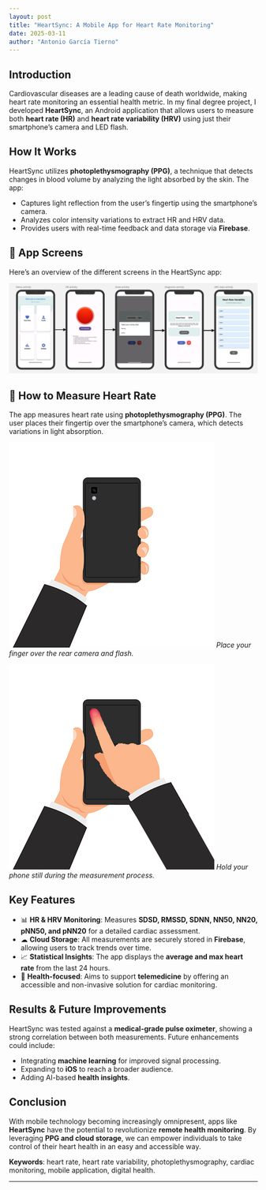 ```yaml
---
layout: post
title: "HeartSync: A Mobile App for Heart Rate Monitoring"
date: 2025-03-11
author: "Antonio García Tierno"
---
```

## Introduction
Cardiovascular diseases are a leading cause of death worldwide, making heart rate monitoring an essential health metric. In my final degree project, I developed **HeartSync**, an Android application that allows users to measure both **heart rate (HR)** and **heart rate variability (HRV)** using just their smartphone’s camera and LED flash.

## How It Works
HeartSync utilizes **photoplethysmography (PPG)**, a technique that detects changes in blood volume by analyzing the light absorbed by the skin. The app:
- Captures light reflection from the user’s fingertip using the smartphone’s camera.
- Analyzes color intensity variations to extract HR and HRV data.
- Provides users with real-time feedback and data storage via **Firebase**.

## 📱 App Screens
Here’s an overview of the different screens in the HeartSync app:

![HeartSync Screens](../images/pantallas_HR.png)

## 🏥 How to Measure Heart Rate
The app measures heart rate using **photoplethysmography (PPG)**. The user places their fingertip over the smartphone’s camera, which detects variations in light absorption.

![Measurement Process - Step 1](../images/proceso_medida1.png)
*Place your finger over the rear camera and flash.*

![Measurement Process - Step 2](../images/proceso_medida2.png)
*Hold your phone still during the measurement process.*

## Key Features
- 📊 **HR & HRV Monitoring**: Measures **SDSD, RMSSD, SDNN, NN50, NN20, pNN50, and pNN20** for a detailed cardiac assessment.
- ☁ **Cloud Storage**: All measurements are securely stored in **Firebase**, allowing users to track trends over time.
- 📈 **Statistical Insights**: The app displays the **average and max heart rate** from the last 24 hours.
- 🏥 **Health-focused**: Aims to support **telemedicine** by offering an accessible and non-invasive solution for cardiac monitoring.

## Results & Future Improvements
HeartSync was tested against a **medical-grade pulse oximeter**, showing a strong correlation between both measurements. Future enhancements could include:
- Integrating **machine learning** for improved signal processing.
- Expanding to **iOS** to reach a broader audience.
- Adding AI-based **health insights**.

## Conclusion
With mobile technology becoming increasingly omnipresent, apps like **HeartSync** have the potential to revolutionize **remote health monitoring**. By leveraging **PPG and cloud storage**, we can empower individuals to take control of their heart health in an easy and accessible way.

**Keywords**: heart rate, heart rate variability, photoplethysmography, cardiac monitoring, mobile application, digital health.

---
